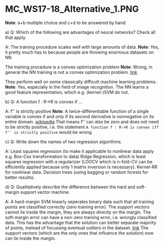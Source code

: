 # MC_WS17-18_Alternative_1.PNG

**Note**: a+b multiple choice and c+d to be answered by hand

a) Q: Which of the following are advantages of neural networks? Check all that apply.

A: The training procedure scales well with large amounts of data.
**Note**: Yes, it pretty much has to because people are throwing enormous datasets on NN

The training procedure is a convex optimization problem
**Note**: Wrong, in general the NN training is not a convex optimization problem. [link](https://stats.stackexchange.com/questions/106334/cost-function-of-neural-network-is-non-convex)

They perform well on some classically difficult machine learning problems.
**Note**: Yes, especially in the field of image recognition. The NN learns a good feature representation, which e.g. (kernel-)SVM do not.

b) Q: A function f : R->R is convex if ...

A: f'' is strictly positive
**Note**: A twice-differentiable function of a single variable is convex if and only if its second derivative is nonnegative on its entire domain. [wikipedia](https://en.wikipedia.org/wiki/Convex_function)
That means f'' can also be zero and does not need to be strictly positive, i.e. the statement `A function f : R->R is convex iff f'' is strictly positive` would be wrong

c) Q: Write down the names of two regression algorithms.

A: Least squares regression (to make it applicable to nonlinear data apply e.g. Box-Cox transformation to data)
Ridge Regression, which is least squares regression with a regularizer (LOOCV which is n-fold-CV can be efficiently applied because only 1 matrix inversion is necessary). Kernel-RR for nonlinear data.
Decision trees (using bagging or random forests for better results).

d) Q: Qualitatively describe the difference between the hard and soft-margin support vector
machine.

A: A hard-margin SVM linearly seperates binary data such that all training points are classified correctly (zero training error). 
The support vectors cannot lie inside the margin, they are always directly on the margin.
The soft-margin error can have a non-zero training error, i.e. wrongly classified data. 
This has the advantage that the solution can better separate majority of points, instead of focussing eventual outliers in the dataset. [link](https://stackoverflow.com/questions/4629505/svm-hard-or-soft-margins/4630731)
The support vectors (which are the only ones that influence the solution) now can lie inside the margin.
